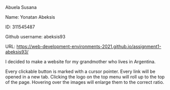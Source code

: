 Abuela Susana

Name: Yonatan Abeksis

ID: 311545487

Github username: abeksis93

URL: https://web-development-environments-2021.github.io/assignment1-abeksis93/

I decided to make a website for my grandmother who lives in Argentina.

Every clickable button is marked with a cursor pointer.
Every link will be opened in a new tab.
Clicking the logo on the top menu will roll up to the top of the page.
Hovering over the images will enlarge them to the correct ratio.
